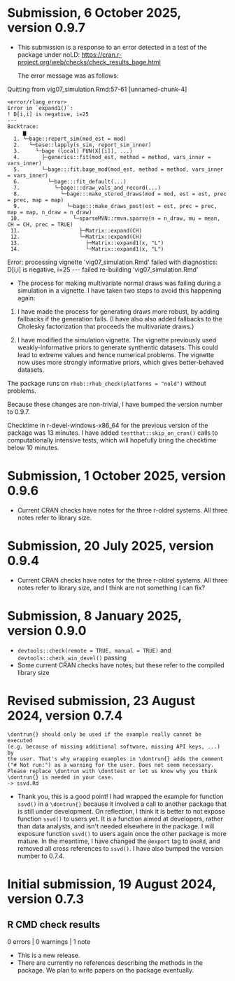 
# Submission, 6 October 2025, version 0.9.7

- This submission is a response to an error detected in a test of the
  package under noLD:
  https://cran.r-project.org/web/checks/check_results_bage.html
  
  The error message was as follows:

Quitting from vig07_simulation.Rmd:57-61 [unnamed-chunk-4]
~~~~~~~~~~~~~~~~~~~~~~~~~~~~~~~~~~~~~~~~~~~~~~~~~~~~~~~~~~~~~~~~~~~~~~~~~~~~~~~~
<error/rlang_error>
Error in `expand1()`:
! D[i,i] is negative, i=25
---
Backtrace:
     ▆
  1. └─bage::report_sim(mod_est = mod)
  2.   └─base::lapply(s_sim, report_sim_inner)
  3.     └─bage (local) FUN(X[[i]], ...)
  4.       ├─generics::fit(mod_est, method = method, vars_inner = vars_inner)
  5.       └─bage:::fit.bage_mod(mod_est, method = method, vars_inner = vars_inner)
  6.         └─bage:::fit_default(...)
  7.           └─bage:::draw_vals_and_record(...)
  8.             └─bage:::make_stored_draws(mod = mod, est = est, prec = prec, map = map)
  9.               └─bage:::make_draws_post(est = est, prec = prec, map = map, n_draw = n_draw)
 10.                 └─sparseMVN::rmvn.sparse(n = n_draw, mu = mean, CH = CH, prec = TRUE)
 11.                   ├─Matrix::expand(CH)
 12.                   └─Matrix::expand(CH)
 13.                     ├─Matrix::expand1(x, "L")
 14.                     └─Matrix::expand1(x, "L")
~~~~~~~~~~~~~~~~~~~~~~~~~~~~~~~~~~~~~~~~~~~~~~~~~~~~~~~~~~~~~~~~~~~~~~~~~~~~~~~~

Error: processing vignette 'vig07_simulation.Rmd' failed with diagnostics:
D[i,i] is negative, i=25
--- failed re-building ‘vig07_simulation.Rmd’

- The process for making multivariate normal draws was failing during
  a simulation in a vignette. I have taken two steps to avoid this
  happening again:
  
1. I have made the process for generating draws more robust, by
adding fallbacks if the generation fails. (I have also also
added fallbacks to the Cholesky factorization that proceeds the
multivariate draws.)
  
2. I have modified the simulation vignette. The vignette previously
used weakly-informative priors to generate synthentic
datasets. This could lead to extreme values and hence numerical
problems. The vignette now uses more strongly informative priors,
which gives better-behaved datasets.
   
The package runs on `rhub::rhub_check(platforms = "nold")` without
problems.

Because these changes are non-trivial, I have bumped the version
number to 0.9.7.

Checktime in r-devel-windows-x86_64 for the previous version of the
package was 13 minutes. I have added `testthat::skip_on_cran()` calls
to computationally intensive tests, which will hopefully bring the
checktime below 10 minutes.


# Submission, 1 October 2025, version 0.9.6

* Current CRAN checks have notes for the three r-oldrel systems. All
  three notes refer to library size.

# Submission, 20 July 2025, version 0.9.4

* Current CRAN checks have notes for the three r-oldrel systems. All
  three notes refer to library size, and I think are not something I
  can fix?


# Submission, 8 January 2025, version 0.9.0

* `devtools::check(remote = TRUE, manual = TRUE)` and
  `devtools::check_win_devel()` passing
* Some current CRAN checks have notes, but these refer to the compiled
  library size


# Revised submission, 23 August 2024, version 0.7.4

```
\dontrun{} should only be used if the example really cannot be executed
(e.g. because of missing additional software, missing API keys, ...) by
the user. That's why wrapping examples in \dontrun{} adds the comment
("# Not run:") as a warning for the user. Does not seem necessary.
Please replace \dontrun with \donttest or let us know why you think
\dontrun{} is needed in your case.
-> ssvd.Rd
```

* Thank you, this is a good point! I had wrapped the example for
  function `ssvd()` in a `\dontrun{}` because it involved a call to
  another package that is still under development. On reflection, I
  think it is better to not expose function `ssvd()` to users yet. It
  is a function aimed at developers, rather than data analysts, and
  isn't needed elsewhere in the package. I will exposure function
  `ssvd()` to users again once the other package is more mature. In
  the meantime, I have changed the `@export` tag to `@noRd`, and removed
  all cross references to `ssvd()`. I have also bumped the version
  number to 0.7.4.



# Initial submission, 19 August 2024, version 0.7.3

## R CMD check results

0 errors | 0 warnings | 1 note

* This is a new release.
* There are currently no references describing the methods in the
  package. We plan to write papers on the package eventually. 
